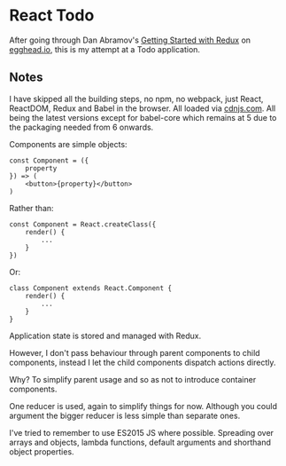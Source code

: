 # React Todo

After going through Dan Abramov's [Getting Started with Redux](https://egghead.io/series/getting-started-with-redux) on [egghead.io](https://egghead.io/), this is my attempt at a Todo application.

## Notes

I have skipped all the building steps, no npm, no webpack, just React, ReactDOM, Redux and Babel in the browser. All loaded via [cdnjs.com](https://cdnjs.com/). All being the latest versions except for babel-core which remains at 5 due to the packaging needed from 6 onwards.

Components are simple objects:

```
const Component = ({
	property
}) => (
	<button>{property}</button>
)
```

Rather than:

```
const Component = React.createClass({
	render() {
		...
	}
})
```

Or:

```
class Component extends React.Component {
	render() {
		...
	}
}
```
Application state is stored and managed with Redux.

However, I don't pass behaviour through parent components to child components, instead I let the child components dispatch actions directly.

Why? To simplify parent usage and so as not to introduce container components.

One reducer is used, again to simplify things for now. Although you could argument the bigger reducer is less simple than separate ones.

I've tried to remember to use ES2015 JS where possible. Spreading over arrays and objects, lambda functions, default arguments and shorthand object properties.
